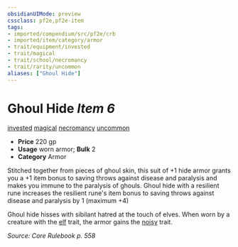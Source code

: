 ```yaml
---
obsidianUIMode: preview
cssclass: pf2e,pf2e-item
tags:
- imported/compendium/src/pf2e/crb
- imported/item/category/armor
- trait/equipment/invested
- trait/magical
- trait/school/necromancy
- trait/rarity/uncommon
aliases: ["Ghoul Hide"]
---
```

# Ghoul Hide *Item 6*  
[invested](invested.md)  [magical](magical.md)  [necromancy](necromancy.md)  [uncommon](uncommon.md)  

- **Price** 220 gp
- **Usage** worn armor; **Bulk** 2
- **Category** Armor

Stitched together from pieces of ghoul skin, this suit of +1 hide armor grants you a +1 item bonus to saving throws against disease and paralysis and makes you immune to the paralysis of ghouls. Ghoul hide with a resilient rune increases the resilient rune's item bonus to saving throws against disease and paralysis by 1 (maximum +4)

Ghoul hide hisses with sibilant hatred at the touch of elves. When worn by a creature with the [elf](elf.md) trait, the armor gains the [noisy](noisy.md) trait.

*Source: Core Rulebook p. 558*
